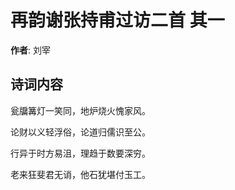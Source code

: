 # 再韵谢张持甫过访二首  其一

**作者**: 刘宰

## 诗词内容

瓮牖篝灯一笑同，地炉烧火愧家风。

论财以义轻浮俗，论道归儒识至公。

行异于时方易沮，理趋于数要深穷。

老来狂斐君无诮，他石犹堪付玉工。

